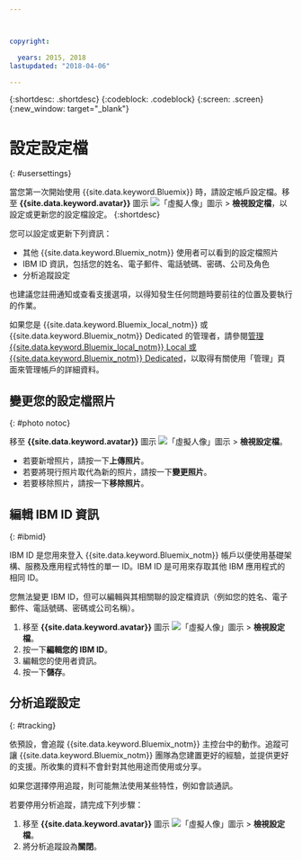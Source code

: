 ```yaml
---



copyright:

  years: 2015, 2018
lastupdated: "2018-04-06"

---
```


{:shortdesc: .shortdesc}
{:codeblock: .codeblock}
{:screen: .screen}
{:new_window: target="_blank"}

# 設定設定檔
{: #usersettings}

當您第一次開始使用 {{site.data.keyword.Bluemix}} 時，請設定帳戶設定檔。移至 **{{site.data.keyword.avatar}}** 圖示 ![「虛擬人像」圖示](../icons/i-avatar-icon.svg) &gt; **檢視設定檔**，以設定或更新您的設定檔設定。
{:shortdesc}

您可以設定或更新下列資訊：

 * 其他 {{site.data.keyword.Bluemix_notm}} 使用者可以看到的設定檔照片
 * IBM ID 資訊，包括您的姓名、電子郵件、電話號碼、密碼、公司及角色
 * 分析追蹤設定

也建議您註冊通知或查看支援選項，以得知發生任何問題時要前往的位置及要執行的作業。

如果您是 {{site.data.keyword.Bluemix_local_notm}} 或 {{site.data.keyword.Bluemix_notm}} Dedicated 的管理者，請參閱[管理 {{site.data.keyword.Bluemix_local_notm}} Local 或 {{site.data.keyword.Bluemix_notm}} Dedicated](/docs/hybrid/index.html#mng)，以取得有關使用「管理」頁面來管理帳戶的詳細資料。

## 變更您的設定檔照片
{: #photo notoc}

移至 **{{site.data.keyword.avatar}}** 圖示 ![「虛擬人像」圖示](../icons/i-avatar-icon.svg) &gt; **檢視設定檔**。

  * 若要新增照片，請按一下**上傳照片**。
  * 若要將現行照片取代為新的照片，請按一下**變更照片**。
  * 若要移除照片，請按一下**移除照片**。

## 編輯 IBM ID 資訊
{: #ibmid}

IBM ID 是您用來登入 {{site.data.keyword.Bluemix_notm}} 帳戶以便使用基礎架構、服務及應用程式特性的單一 ID。IBM ID 是可用來存取其他 IBM 應用程式的相同 ID。

您無法變更 IBM ID，但可以編輯與其相關聯的設定檔資訊（例如您的姓名、電子郵件、電話號碼、密碼或公司名稱）。

1. 移至 **{{site.data.keyword.avatar}}** 圖示 ![「虛擬人像」圖示](../icons/i-avatar-icon.svg) &gt; **檢視設定檔**。
2. 按一下**編輯您的 IBM ID**。
3. 編輯您的使用者資訊。
4. 按一下**儲存**。

## 分析追蹤設定
{: #tracking}

依預設，會追蹤 {{site.data.keyword.Bluemix_notm}} 主控台中的動作。追蹤可讓 {{site.data.keyword.Bluemix_notm}} 團隊為您建置更好的經驗，並提供更好的支援。所收集的資料不會針對其他用途而使用或分享。

如果您選擇停用追蹤，則可能無法使用某些特性，例如會談通訊。

若要停用分析追蹤，請完成下列步驟：

1. 移至 **{{site.data.keyword.avatar}}** 圖示 ![「虛擬人像」圖示](../icons/i-avatar-icon.svg) &gt; **檢視設定檔**。
2. 將分析追蹤設為**關閉**。
